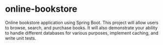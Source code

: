 # online-bookstore
Online bookstore application using Spring Boot. This project will allow users to browse, search, and purchase books. It will also demonstrate your ability to handle different databases for various purposes, implement caching, and write unit tests.
